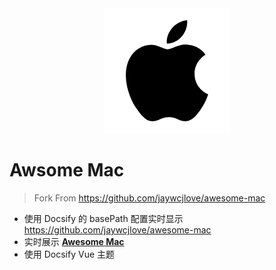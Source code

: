 <div align=center>
<img src="./docs/logo.jpg">
</div>

# Awsome Mac

> Fork From https://github.com/jaywcjlove/awesome-mac

* 使用 Docsify 的 basePath 配置实时显示 https://github.com/jaywcjlove/awesome-mac
* 实时展示 **[Awesome Mac](https://wangchujiang.com/awesome-mac/)**
* 使用 Docsify Vue 主题

